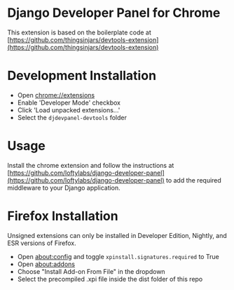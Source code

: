 Django Developer Panel for Chrome
===

This extension is based on the boilerplate code at [https://github.com/thingsinjars/devtools-extension](https://github.com/thingsinjars/devtools-extension)

Development Installation
===

 * Open [chrome://extensions](chrome://extensions)
 * Enable 'Developer Mode' checkbox
 * Click 'Load unpacked extensions...'
 * Select the `djdevpanel-devtools` folder

Usage
===

Install the chrome extension and follow the instructions at [https://github.com/loftylabs/django-developer-panel](https://github.com/loftylabs/django-developer-panel) to add the required middleware to your Django application.

Firefox Installation
===

Unsigned extensions can only be installed in Developer Edition, Nightly, and ESR versions of Firefox.

*  Open [about:config](about:config) and toggle `xpinstall.signatures.required` to True
*  Open [about:addons](about:addons)
*  Choose "Install Add-on From File" in the dropdown
*  Select the precompiled .xpi file inside the dist folder of this repo
